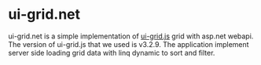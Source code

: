 # ui-grid.net
ui-grid.net is a simple implementation of <a href="http://ui-grid.info/" target="_blank">ui-grid.js</a> grid with asp.net webapi.
The version of ui-grid.js that we used is v3.2.9.
The application implement server side loading grid data with linq dynamic to sort and filter.
